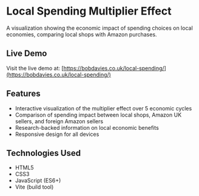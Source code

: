 # Local Spending Multiplier Effect

A visualization showing the economic impact of spending choices on local economies, comparing local shops with Amazon purchases.

## Live Demo

Visit the live demo at: [https://bobdavies.co.uk/local-spending/](https://bobdavies.co.uk/local-spending/)

## Features

- Interactive visualization of the multiplier effect over 5 economic cycles
- Comparison of spending impact between local shops, Amazon UK sellers, and foreign Amazon sellers
- Research-backed information on local economic benefits
- Responsive design for all devices

## Technologies Used

- HTML5
- CSS3
- JavaScript (ES6+)
- Vite (build tool)
